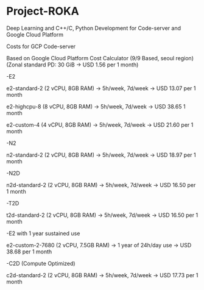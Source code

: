 # Project-ROKA
Deep Learning and C++/C, Python Development for Code-server and Google Cloud Platform


Costs for GCP Code-server


Based on Google Cloud Platform Cost Calculator (9/9 Based, seoul region)
(Zonal standard PD: 30 GiB -> USD 1.56 per 1 month)

-E2 


  e2-standard-2 (2 vCPU, 8GB RAM) -> 5h/week, 7d/week -> USD 13.07 per 1 month


  e2-highcpu-8 (8 vCPU, 8GB RAM) -> 5h/week, 7d/week -> USD 38.65 1 month
  
  
  e2-custom-4 (4 vCPU, 8GB RAM) -> 5h/week, 7d/week -> USD 21.60 per 1 month
  
  
-N2


  n2-standard-2 (2 vCPU, 8GB RAM) -> 5h/week, 7d/week -> USD 18.97 per 1 month
  
  
-N2D


  n2d-standard-2 (2 vCPU, 8GB RAM) -> 5h/week, 7d/week -> USD 16.50 per 1 month


-T2D


  t2d-standard-2 (2 vCPU, 8GB RAM) -> 5h/week, 7d/week -> USD 16.50 per 1 month


-E2 with 1 year sustained use


  e2-custom-2-7680 (2 vCPU, 7.5GB RAM) -> 1 year of 24h/day use -> USD 38.68 per 1 month
  
  
-C2D (Compute Optimized)


  c2d-standard-2 (2 vCPU, 8GB RAM) -> 5h/week, 7d/week -> USD 17.73 per 1 month
